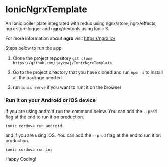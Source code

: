 # IonicNgrxTemplate
An Ionic boiler plate integrated with redux using ngrx/store, ngrx/effects, ngrx store logger and ngrx/devtools using Ionic 3.

For more information about **ngrx** visit https://ngrx.io/

Steps below to run the app

1. Clone the project repository `git clone https://github.com/jayzyaj/IonicNgrxTemplate`

2. Go to the project directory that you have cloned and run `npm -i` to install all the package needed

3. run `ionic serve` if you want to runt it on the browser

### Run it on your Android or iOS device

If you are using android run the command below. You can add the `--prod` flag at the end to run it on production.

```
ionic cordova run android
```

and if you are using iOS. You can add the `--prod` flag at the end to run it on production.

```
ionic cordova run ios
```

Happy Coding!
